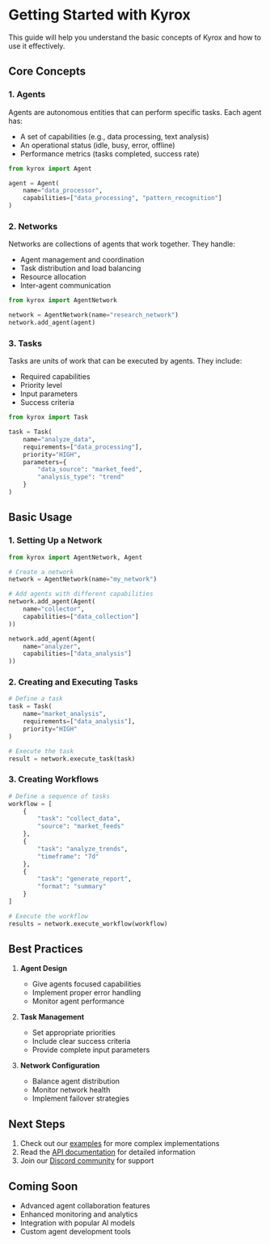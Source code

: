 # Getting Started with Kyrox

This guide will help you understand the basic concepts of Kyrox and how to use it effectively.

## Core Concepts

### 1. Agents

Agents are autonomous entities that can perform specific tasks. Each agent has:
- A set of capabilities (e.g., data processing, text analysis)
- An operational status (idle, busy, error, offline)
- Performance metrics (tasks completed, success rate)

```python
from kyrox import Agent

agent = Agent(
    name="data_processor",
    capabilities=["data_processing", "pattern_recognition"]
)
```

### 2. Networks

Networks are collections of agents that work together. They handle:
- Agent management and coordination
- Task distribution and load balancing
- Resource allocation
- Inter-agent communication

```python
from kyrox import AgentNetwork

network = AgentNetwork(name="research_network")
network.add_agent(agent)
```

### 3. Tasks

Tasks are units of work that can be executed by agents. They include:
- Required capabilities
- Priority level
- Input parameters
- Success criteria

```python
from kyrox import Task

task = Task(
    name="analyze_data",
    requirements=["data_processing"],
    priority="HIGH",
    parameters={
        "data_source": "market_feed",
        "analysis_type": "trend"
    }
)
```

## Basic Usage

### 1. Setting Up a Network

```python
from kyrox import AgentNetwork, Agent

# Create a network
network = AgentNetwork(name="my_network")

# Add agents with different capabilities
network.add_agent(Agent(
    name="collector",
    capabilities=["data_collection"]
))

network.add_agent(Agent(
    name="analyzer",
    capabilities=["data_analysis"]
))
```

### 2. Creating and Executing Tasks

```python
# Define a task
task = Task(
    name="market_analysis",
    requirements=["data_analysis"],
    priority="HIGH"
)

# Execute the task
result = network.execute_task(task)
```

### 3. Creating Workflows

```python
# Define a sequence of tasks
workflow = [
    {
        "task": "collect_data",
        "source": "market_feeds"
    },
    {
        "task": "analyze_trends",
        "timeframe": "7d"
    },
    {
        "task": "generate_report",
        "format": "summary"
    }
]

# Execute the workflow
results = network.execute_workflow(workflow)
```

## Best Practices

1. **Agent Design**
   - Give agents focused capabilities
   - Implement proper error handling
   - Monitor agent performance

2. **Task Management**
   - Set appropriate priorities
   - Include clear success criteria
   - Provide complete input parameters

3. **Network Configuration**
   - Balance agent distribution
   - Monitor network health
   - Implement failover strategies

## Next Steps

1. Check out our [examples](../examples) for more complex implementations
2. Read the [API documentation](./api_reference.md) for detailed information
3. Join our [Discord community](https://discord.gg/kyrox) for support

## Coming Soon

- Advanced agent collaboration features
- Enhanced monitoring and analytics
- Integration with popular AI models
- Custom agent development tools 